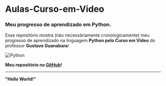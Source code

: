  # Aulas-Curso-em-Video 
 ### Meu progresso de aprendizado em **Python**. 
 
 Esse repositório mostra (não necessáriamente cronologicamente)
 meu progresso de aprendizado na linguagem **Python pelo Curso em Video** do 
 professor **Gustavo Guanabara**!

![Python](https://github.com/RickMagaieski/Aulos-Curso-em-Video-Python/assets/136091273/d72e58d2-f189-467b-a8d7-7802b92255c3)
 
 **Meu repositório no [GitHub](https://github.com/RickMagaieski)!**
 ***
 **"Hello World!"** 

